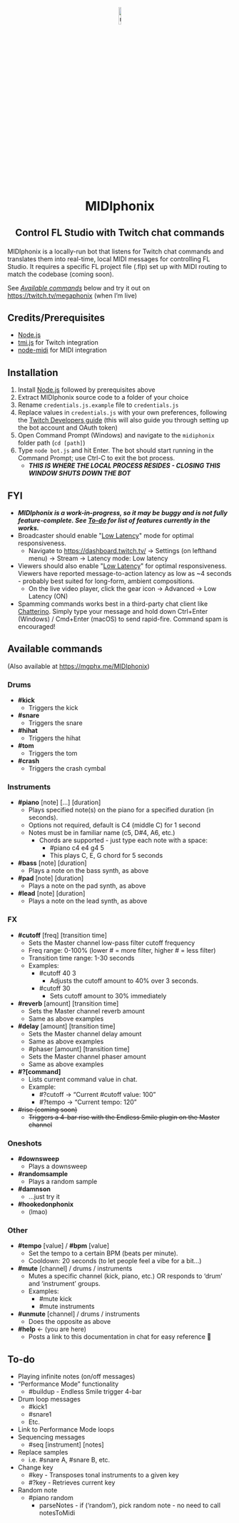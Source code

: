 <p align="center"><img src="https://imgur.com/Hsjadq7.gif" title="megaphJam emote by @wannabe_mailman" width="10%"></img></p>

# <p align="center">MIDIphonix</p>
## <p align="center">Control FL Studio with Twitch chat commands</p>

MIDIphonix is a locally-run bot that listens for Twitch chat commands and translates them into real-time, local MIDI messages for controlling FL Studio. It requires a specific FL project file (.flp) set up with MIDI routing to match the codebase (coming soon).

See *[Available commands](#Available-commands)* below and try it out on https://twitch.tv/megaphonix (when I’m live)

## Credits/Prerequisites
* [Node.js](https://nodejs.org/)
* [tmi.js](https://www.npmjs.com/package/tmi.js) for Twitch integration
* [node-midi](https://www.npmjs.com/package/midi) for MIDI integration

## Installation
1. Install [Node.js](https://nodejs.org/) followed by prerequisites above
2. Extract MIDIphonix source code to a folder of your choice
3. Rename `credentials.js.example` file to `credentials.js`
4. Replace values in `credentials.js` with your own preferences, following the [Twitch Developers guide](https://dev.twitch.tv/docs/irc/get-started/#specify-the-configuration-settings) (this will also guide you through setting up the bot account and OAuth token)
5. Open Command Prompt (Windows) and navigate to the `midiphonix` folder path (`cd [path]`)
6. Type `node bot.js` and hit Enter. The bot should start running in the Command Prompt; use Ctrl-C to exit the bot process.
    * ***THIS IS WHERE THE LOCAL PROCESS RESIDES - CLOSING THIS WINDOW SHUTS DOWN THE BOT***

## FYI

* ***MIDIphonix is a work-in-progress, so it may be buggy and is not fully feature-complete. See [To-do](#To-do) for list of features currently in the works.***
* Broadcaster should enable "[Low Latency](https://imgur.com/9rh6cwZ.jpg)" mode for optimal responsiveness.
  * Navigate to https://dashboard.twitch.tv/ -> Settings (on lefthand menu) -> Stream -> Latency mode: Low latency
* Viewers should also enable "[Low Latency](https://imgur.com/rsz3uNL.jpg)" for optimal responsiveness. Viewers have reported message-to-action latency as low as ~4 seconds - probably best suited for long-form, ambient compositions.
  * On the live video player, click the gear icon -> Advanced -> Low Latency (ON)
* Spamming commands works best in a third-party chat client like [Chatterino](https://chatterino.com/). Simply type your message and hold down Ctrl+Enter (Windows) / Cmd+Enter (macOS) to send rapid-fire. Command spam is encouraged!

## Available commands
(Also available at https://mgphx.me/MIDIphonix)

### Drums
* **#kick**
  * Triggers the kick
* **#snare**
  * Triggers the snare
* **#hihat**
  * Triggers the hihat
* **#tom**
  * Triggers the tom
* **#crash**
  * Triggers the crash cymbal

### Instruments
* **#piano** [note] [...] [duration]
  * Plays specified note(s) on the piano for a specified duration (in seconds).
  * Options not required, default is C4 (middle C) for 1 second
  * Notes must be in familiar name (c5, D#4, A6, etc.)
    * Chords are supported - just type each note with a space:
      * #piano c4 e4 g4 5
      * This plays C, E, G chord for 5 seconds
* **#bass** [note] [duration]
  * Plays a note on the bass synth, as above
* **#pad** [note] [duration]
  * Plays a note on the pad synth, as above
* **#lead** [note] [duration]
  * Plays a note on the lead synth, as above

### FX
* **#cutoff** [freq] [transition time]
  * Sets the Master channel low-pass filter cutoff frequency
  * Freq range: 0-100% (lower # = more filter, higher # = less filter)
  * Transition time range: 1-30 seconds
  * Examples:
    * #cutoff 40 3
      * Adjusts the cutoff amount to 40% over 3 seconds.
    * #cutoff 30
      * Sets cutoff amount to 30% immediately
* **#reverb** [amount] [transition time]
  * Sets the Master channel reverb amount
  * Same as above examples
* **#delay** [amount] [transition time]
  * Sets the Master channel delay amount
  * Same as above examples
  * #phaser [amount] [transition time]
  * Sets the Master channel phaser amount
  * Same as above examples
* **#?[command]**
  * Lists current command value in chat.
  * Example:
    * #?cutoff -> “Current #cutoff value: 100”
    * #?tempo -> “Current tempo: 120”
* ~~#rise (coming soon)~~
  * ~~Triggers a 4-bar rise with the Endless Smile plugin on the Master channel~~

### Oneshots
* **#downsweep**
  * Plays a downsweep
* **#randomsample**
  * Plays a random sample
* **#damnson**
  * …just try it
* **#hookedonphonix**
  * (lmao)

### Other
* **#tempo** [value] / **#bpm** [value]
  * Set the tempo to a certain BPM (beats per minute).
  * Cooldown: 20 seconds (to let people feel a vibe for a bit…)
* **#mute** [channel] / drums / instruments
  * Mutes a specific channel (kick, piano, etc.) OR responds to ‘drum’ and ‘instrument’ groups.
  * Examples:
    * #mute kick
    * #mute instruments
* **#unmute** [channel] / drums / instruments
  * Does the opposite as above
* **#help** <- (you are here)
  * Posts a link to this documentation in chat for easy reference 🙂


## To-do
* Playing infinite notes (on/off messages)
* “Performance Mode” functionality
  * #buildup - Endless Smile trigger 4-bar
* Drum loop messages
  * #kick1
  * #snare1
  * Etc.
* Link to Performance Mode loops
* Sequencing messages
  * #seq [instrument] [notes]
* Replace samples
  * i.e. #snare A, #snare B, etc.
* Change key
  * #key - Transposes tonal instruments to a given key
  * #?key - Retrieves current key
* Random note
  * #piano random
    * parseNotes - if (‘random’), pick random note - no need to call notesToMidi
